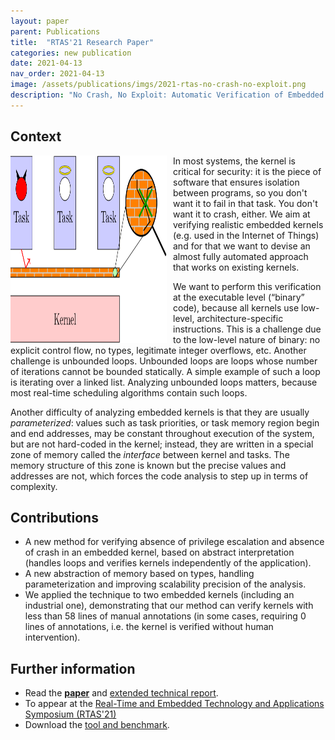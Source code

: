 ```yaml
---
layout: paper
parent: Publications
title:  "RTAS'21 Research Paper"
categories: new publication
date: 2021-04-13
nav_order: 2021-04-13
image: /assets/publications/imgs/2021-rtas-no-crash-no-exploit.png
description: "No Crash, No Exploit: Automatic Verification of Embedded Kernels is an RTAS'21 paper describing the automated verification of OS kernels from their executable using Abstract Interpretation."
---
```


## Context

<img src="/assets/publications/imgs/2021-rtas-no-crash-no-exploit.png" width="250" height="300"
     style="float: left; margin-right: 10px;" />
In most systems, the kernel is critical for security: it is the piece of
software that ensures isolation between programs, so you don't want it to fail
in that task. You don't want it to crash, either. We aim at verifying realistic
embedded kernels (e.g. used in the Internet of Things) and for that we want to devise an almost
fully automated approach that works on existing kernels.

We want to perform this verification at the executable level (“binary” code),
because all kernels use low-level, architecture-specific instructions. This is a
challenge due to the low-level nature of binary: no explicit control flow, no
types, legitimate integer overflows, etc.  Another challenge is unbounded loops.
Unbounded loops are loops whose number of iterations cannot be bounded
statically. A simple example of such a loop is iterating over a linked list.
Analyzing unbounded loops matters, because most real-time scheduling algorithms
contain such loops.

Another difficulty of analyzing embedded kernels is that they are usually
*parameterized*: values such as task priorities, or task memory region begin and
end addresses, may be constant throughout execution of the system, but are not
hard-coded in the kernel; instead, they are written in a special zone of memory
called the *interface* between kernel and tasks. The memory structure of this
zone is known but the precise values and addresses are not, which forces the
code analysis to step up in terms of complexity.

## Contributions

- A new method for verifying absence of privilege escalation and absence
  of crash in an embedded kernel, based on abstract interpretation (handles
  loops and verifies kernels independently of the application).
- A new abstraction of memory based on types, handling parameterization and
  improving scalability precision of the analysis.
- We applied the technique to two embedded kernels (including an industrial
  one), demonstrating that our method can verify kernels with less than 58 lines
  of manual annotations (in some cases, requiring 0 lines of annotations, i.e.
  the kernel is verified without human intervention).

## Further information

- Read the
  [**paper**](/assets/publications/pdfs/2021-rtas-no-crash-no-exploit.pdf) and [extended technical report](/assets/publications/pdfs/2021-rtas-no-crash-no-exploit-tech-report.pdf).
- To appear at the [Real-Time and Embedded Technology and Applications Symposium
  (RTAS'21)](http://2021.rtas.org/)
- Download the [tool and benchmark](https://github.com/binsec/rtas2021_artifact).
